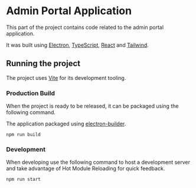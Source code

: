 # Admin Portal Application

This part of the project contains code related to the admin portal application.

It was built using [Electron](https://www.electronjs.org/docs/latest/), [TypeScript](https://www.typescriptlang.org/), [React](https://beta.reactjs.org/) and [Tailwind](https://tailwindcss.com/).

## Running the project

The project uses [Vite](https://vitejs.dev/) for its development tooling.

### Production Build

When the project is ready to be released, it can be packaged using the following command. 

The application packaged using [electron-builder](https://www.electron.build/).

```
npm run build
```

### Development

When developing use the following command to host a development server and take advantage of Hot Module Reloading for quick feedback.

```
npm run start
```


